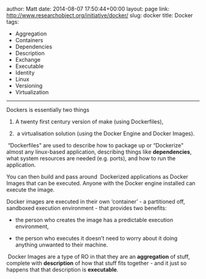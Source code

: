 author: Matt
date: 2014-08-07 17:50:44+00:00
layout: page
link: http://www.researchobject.org/initiative/docker/
slug: docker
title: Docker
tags:
- Aggregation
- Containers
- Dependencies
- Description
- Exchange
- Executable
- Identity
- Linux
- Versioning
- Virtualization
---
Dockers is essentially two things











	
  1. A twenty first century version of make (using Dockerfiles),

	
  2.  a virtualisation solution (using the Docker Engine and Docker Images).










 “Dockerfiles" are used to describe how to package up or “Dockerize" almost any linux-based application, describing things like **dependencies**, what system resources are needed (e.g. ports), and how to run the application.







You can then build and pass around  Dockerized applications as Docker Images that can be executed. Anyone with the Docker engine installed can execute the image.







Docker images are executed in their own ‘container’ - a partitioned off, sandboxed execution environment - that provides two benefits:











	
  * the person who creates the image has a predictable execution environment,

	
  * the person who executes it doesn’t need to worry about it doing anything unwanted to their machine.










 Docker Images are a type of RO in that they are an **aggregation** of stuff, complete with **description** of how that stuff fits together - and it just so happens that that description is **executable**.
